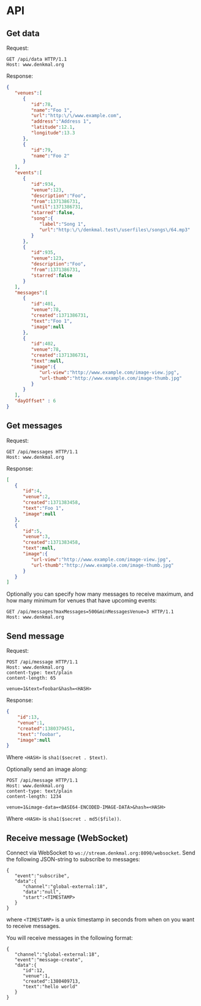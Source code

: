# API

## Get data
Request:
```
GET /api/data HTTP/1.1
Host: www.denkmal.org
```

Response:
```json
{
   "venues":[
      {
         "id":78,
         "name":"Foo 1",
         "url":"http:\/\/www.example.com",
         "address":"Address 1",
         "latitude":12.1,
         "longitude":13.3
      },
      {
         "id":79,
         "name":"Foo 2"
      }
   ],
   "events":[
      {
         "id":934,
         "venue":123,
         "description":"Foo",
         "from":1371386731,
         "until":1371386731,
         "starred":false,
         "song":{
            "label":"Song 1",
            "url":"http:\/\/denkmal.test\/userfiles\/songs\/64.mp3"
         }
      },
      {
         "id":935,
         "venue":123,
         "description":"Foo",
         "from":1371386731,
         "starred":false
      }
   ],
   "messages":[
      {
         "id":401,
         "venue":78,
         "created":1371386731,
         "text":"Foo 1",
         "image":null
      },
      {
         "id":402,
         "venue":78,
         "created":1371386731,
         "text":null,
         "image":{
            "url-view":"http://www.example.com/image-view.jpg",
            "url-thumb":"http://www.example.com/image-thumb.jpg"
         }
      }
   ],
   "dayOffset" : 6
}
```


## Get messages
Request:
```
GET /api/messages HTTP/1.1
Host: www.denkmal.org
```

Response:
```json
[
   {
      "id":4,
      "venue":2,
      "created":1371383458,
      "text":"Foo 1",
      "image":null
   },
   {
      "id":5,
      "venue":3,
      "created":1371383458,
      "text":null,
      "image":{
         "url-view":"http://www.example.com/image-view.jpg",
         "url-thumb":"http://www.example.com/image-thumb.jpg"
      }
   }
]
```

Optionally you can specify how many messages to receive maximum, and how many minimum for venues that have upcoming events:
```
GET /api/messages?maxMessages=500&minMessagesVenue=3 HTTP/1.1
Host: www.denkmal.org
```


## Send message
Request:
```
POST /api/message HTTP/1.1
Host: www.denkmal.org
content-type: text/plain
content-length: 65

venue=1&text=foobar&hash=<HASH>
```
Response:
```json
{
	"id":13,
	"venue":1,
	"created":1380379451,
	"text":"foobar",
	"image":null
}
```
Where `<HASH>` is `sha1($secret . $text)`.

Optionally send an image along:
```
POST /api/message HTTP/1.1
Host: www.denkmal.org
content-type: text/plain
content-length: 1234

venue=1&image-data=<BASE64-ENCODED-IMAGE-DATA>&hash=<HASH>
```
Where `<HASH>` is `sha1($secret . md5($file))`.


## Receive message (WebSocket)
Connect via WebSocket to `ws://stream.denkmal.org:8090/websocket`.
Send the following JSON-string to subscribe to messages:
```
{
   "event":"subscribe",
   "data":{
      "channel":"global-external:18",
      "data":"null",
      "start":<TIMESTAMP>
   }
}
```
where `<TIMESTAMP>` is a unix timestamp in seconds from when on you want to receive messages.

You will receive messages in the following format:
```
{
   "channel":"global-external:18",
   "event":"message-create",
   "data":{
      "id":12,
      "venue":1,
      "created":1380409713,
      "text":"hello world"
   }
}
```
